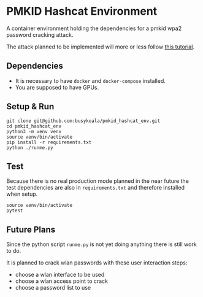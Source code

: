 # PMKID Hashcat Environment

A container environment holding the dependencies for a pmkid wpa2 password cracking attack.

The attack planned to be implemented will more or less follow [this tutorial](https://null-byte.wonderhowto.com/how-to/hack-wi-fi-cracking-wpa2-passwords-using-new-pmkid-hashcat-attack-0189379/).

## Dependencies

- It is necessary to have `docker` and `docker-compose` installed.
- You are supposed to have GPUs.

## Setup & Run

```
git clone git@github.com:busykoala/pmkid_hashcat_env.git
cd pmkid_hashcat_env
python3 -m venv venv
source venv/bin/activate
pip install -r requirements.txt
python ./runme.py
```

## Test

Because there is no real production mode planned in the near future the test
dependencies are also in `requirements.txt` and therefore installed when setup.

```
source venv/bin/activate
pytest
```

## Future Plans

Since the python script `runme.py` is not yet doing anything there is still work to do.

It is planned to crack wlan passwords with these user interaction steps:
- choose a wlan interface to be used
- choose a wlan access point to crack
- choose a password list to use
